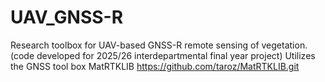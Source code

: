 # UAV_GNSS-R
Research toolbox for UAV-based GNSS-R remote sensing of vegetation. (code developed for 2025/26 interdepartmental final year project)
Utilizes the GNSS tool box MatRTKLIB https://github.com/taroz/MatRTKLIB.git
